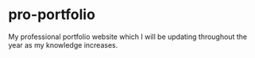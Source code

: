 # pro-portfolio
My professional portfolio website which I will be updating throughout the year as my knowledge increases.
